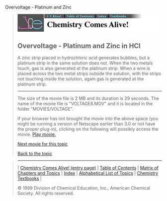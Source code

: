 





 Overvoltage - Platinum and Zinc
 



> ![Chemistry Comes Alive!](ccahead.gif)
> 
> 
> 
> 
> 
> 
> 
> 
> 
> ## Overvoltage - Platinum and Zinc in HCl
> 
> 
> 
> 
> 
> 
> 
> 
>   
> 
> 
> 
> 
> 
>  A zinc strip placed in hydrochloric acid generates bubbles, but a
platinum strip in the same solution does not. When the two metals
touch, gas is also generated at the platinum strip. When a wire is
placed across the two metal strips outside the solution, with the
strips not touching inside the solution, again gas is generated at
the platinum strip.
>  
> 
> 
> 
> 
> 
> 
> 
> ---
> 
> 
>  The size of the movie file is 2 MB and its duration is 29 seconds. 
The name of the movie file is "VOLTAGE8.MOV" 
and it is located in the folder "MOVIES/VOLTAGE".
>  
> 
> 
> 
>  If your browser has not brought the movie into the above space
(you might be running a version of Netscape earlier than 3.0 or
not have the proper plug-in), clicking on the following will
possibly access the movie.
>  [Play movie.](../../MOVIES/VOLTAGE/VOLTAGE8.MOV) 
> 
> 
> 
> 
> [Next movie for this topic](../../MVHTM/VOLTAGE/VOLTAGE5.HTM) 
> 
> 
> 
> 
> 
> 
> 
> [Back to the topic](../../MAIN/VOLTAGE/PAGE1.HTM)



> ---
> 
> 
>  |
>  [Chemistry Comes Alive! (entry page)](../../INDEX.HTM) 
>  |
>  [Table of Contents](../../CONTENTS.HTM) 
>  |
>  [Matrix of Chapters and Topics](../../MATRIX.HTM) 
>  |
>  [Index](../../WORDS.HTM) 
>  |
>  [Alphabetical List of Topics](../../ALPHATOP.HTM) 
>  |
>  [Chemistry Textbooks](../../BOOKS.HTM) 
>  |
>  
>  © 1999 Division of Chemical Education, Inc.,
American Chemical Society. All rights reserved.





